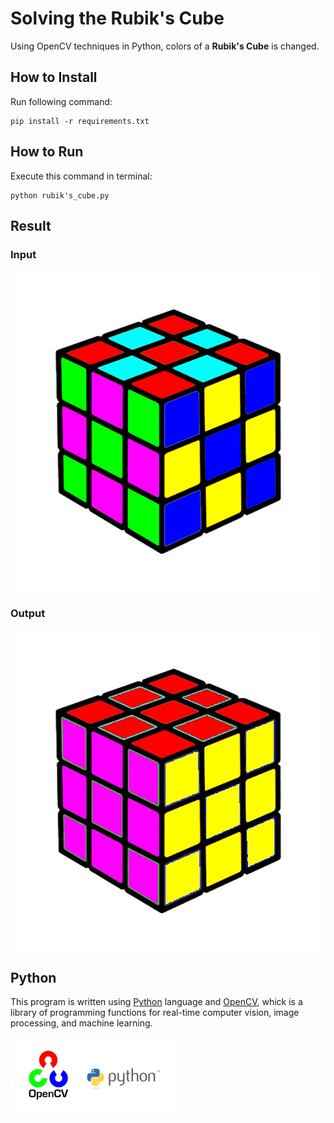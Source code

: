 # Solving the Rubik's Cube 
Using OpenCV techniques in Python, colors of a **Rubik's Cube** is changed.

## How to Install
Run following command:
```
pip install -r requirements.txt
```

## How to Run
Execute this command in terminal:
```
python rubik's_cube.py
```

## Result

### Input
<img src="input\rubik.png" width="512" height="512">

### Output
<img src="output\result.jpg" width="512" height="512">


## Python
This program is written using [Python](https://www.python.org/) language and [OpenCV](https://opencv.org/), whick is a library of programming functions for real-time computer vision, image processing, and machine learning.

<img src="opencv.webp" width="262.5" height="124.75">